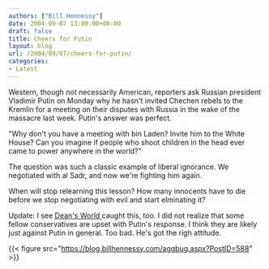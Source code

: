 ```yaml
---
authors: ["Bill Hennessy"]
date: 2004-09-07 13:00:00+00:00
draft: false
title: Cheers for Putin
layout: blog
url: /2004/09/07/cheers-for-putin/
categories:
- Latest
---
```


Western, though not necessarily American, reporters ask Russian president Vladimir Putin on Monday why he hasn't invited Chechen rebels to the Kremlin for a meeting on their disputes with Russia in the wake of the massacre last week. Putin's answer was perfect.




"Why don't you have a meeting with bin Laden? Invite him to the White House? Can you imagine if people who shoot children in the head ever came to power anywhere in the world?"




The question was such a classic example of liberal ignorance. We negotiated with al Sadr, and now we're fighting him again.




When will stop relearning this lesson? How many innocents have to die before we stop negotiating with evil and start elminating it?




Update: I see [Dean's World ](https://www.deanesmay.com/posts/1094554366.shtml)caught this, too. I did not realize that some fellow conservatives are upset with Putin's response. I think they are likely just against Putin in general. Too bad. He's got the righ attitude.

{{< figure src="https://blog.billhennessy.com/aggbug.aspx?PostID=588" >}}

